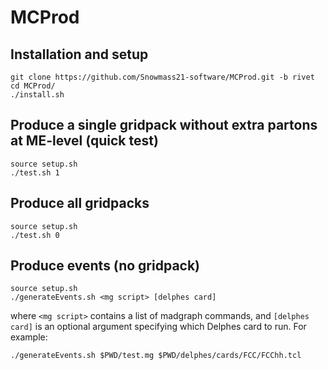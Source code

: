 # MCProd

## Installation and setup
    git clone https://github.com/Snowmass21-software/MCProd.git -b rivet
    cd MCProd/
    ./install.sh


## Produce a single gridpack without extra partons at ME-level (quick test)

    source setup.sh
    ./test.sh 1

## Produce all gridpacks
    source setup.sh
    ./test.sh 0

## Produce events (no gridpack)

    source setup.sh
    ./generateEvents.sh <mg script> [delphes card]
where `<mg script>` contains a list of madgraph commands, and `[delphes card]` is an optional argument specifying which Delphes card to run.  For example:

    ./generateEvents.sh $PWD/test.mg $PWD/delphes/cards/FCC/FCChh.tcl
      
